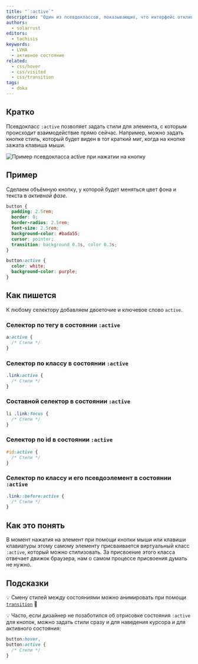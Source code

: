 ```yaml
---
title: "`:active`"
description: "Один из псевдоклассов, показывающих, что интерфейс откликается на действия пользователя"
authors:
  - solarrust
editors:
  - tachisis
keywords:
  - LVHA
  - активное состояние
related:
  - css/hover
  - css/visited
  - css/transition
tags:
  - doka
---
```


## Кратко

Псевдокласс `:active` позволяет задать стили для элемента, с которым происходит взаимодействие прямо сейчас. Например, можно задать кнопке стиль, который будет виден в тот краткий миг, когда на кнопке зажата клавиша мыши.

![Пример псевдокласса active при нажатии на кнопку](images/active.gif)

## Пример

Сделаем объёмную кнопку, у которой будет меняться цвет фона и текста в _активной фазе_.

```css
button {
  padding: 2.5rem;
  border: 0;
  border-radius: 2.5rem;
  font-size: 2.5rem;
  background-color: #bada55;
  cursor: pointer;
  transition: background 0.3s, color 0.3s;
}

button:active {
  color: white;
  background-color: purple;
}
```

## Как пишется

К любому селектору добавляем двоеточие и ключевое слово `active`.

### Селектор по тегу в состоянии `:active`

```css
a:active {
  /* Стили */
}
```

### Селектор по классу в состоянии `:active`

```css
.link:active {
  /* Стили */
}
```

### Составной селектор в состоянии `:active`

```css
li .link:focus {
  /* Стили */
}
```

### Селектор по id в состоянии `:active`

```css
#id:active {
  /* Стили */
}
```

### Селектор по классу и его псевдоэлемент в состоянии `:active`

```css
.link::before:active {
  /* Стили */
}
```

## Как это понять

В момент нажатия на элемент при помощи кнопки мыши или клавиши клавиатуры этому самому элементу присваивается виртуальный класс `:active`, который можно стилизовать. За присвоение этого класса отвечает движок браузера, нам о самом процессе присвоения думать не нужно.

## Подсказки

💡 Смену стилей между состояниями можно анимировать при помощи [`transition`](/css/transition/) 🎉

💡 Часто, если дизайнер не позаботился об отрисовке состояния `:active` для кнопок, можно задать стили сразу и для наведения курсора и для активного состояния:

```css
button:hover,
button:active {
  /* Стили */
}
```
